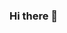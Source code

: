 ### Hi there 👋

<!--
**ChrisJobs046/ChrisJobs046** is a ✨ _special_ ✨ repository because its `README.md` (this file) appears on your GitHub profile.

I am Chris A	lexander :

- 🔭 I’m currently working on Telecomunicaciones
- 🌱 I’m currently learning React
- 👯 I’m looking to collaborate on ...
- 🤔 I’m looking for help with ...
- 💬 Ask me about my life 😂😂😂😂
- 📫 How to reach me: 
ChrisJobs046@gmail.com
- 😄 Pronouns: ...
- ⚡ Fun fact: I like coffee too much
-->
